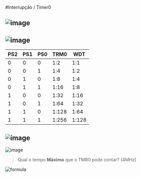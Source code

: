 #Interrupção / Timer0

![image](http://s12.postimg.org/wivi617m5/16_04_desenho.png)
---
![image](http://s12.postimg.org/q6gcw74jx/Desenho_2.png)
---
| PS2 | PS1 | PS0 | TRM0  | WDT   |
|-----|-----|-----|-------|-------|
| 0   | 0   | 0   | 1:2   | 1:1   |
| 0   | 0   | 1   | 1:4   | 1:2   |
| 0   | 1   | 0   | 1:8   | 1:4   |
| 0   | 1   | 1   | 1:16  | 1:8   |
| 1   | 0   | 0   | 1:32  | 1:16  |
| 1   | 0   | 1   | 1:64  | 1:32  |
| 1   | 1   | 0   | 1:128 | 1:64  |
| 1   | 1   | 1   | 1:256 | 1:128 |

![ímage](http://s17.postimg.org/81ddj9xb3/Untitled_Diagram_2.png)
---
![image](http://s17.postimg.org/mylukaajj/Untitled_Diagram_1.png)

> Qual o tempo **Máximo** que o TMR0 pode contar? (4MHz)


![formula](http://s7.postimg.org/mjmc5210r/gif_latex_256_256_1_mu_s_65_536_mu_s.gif)
